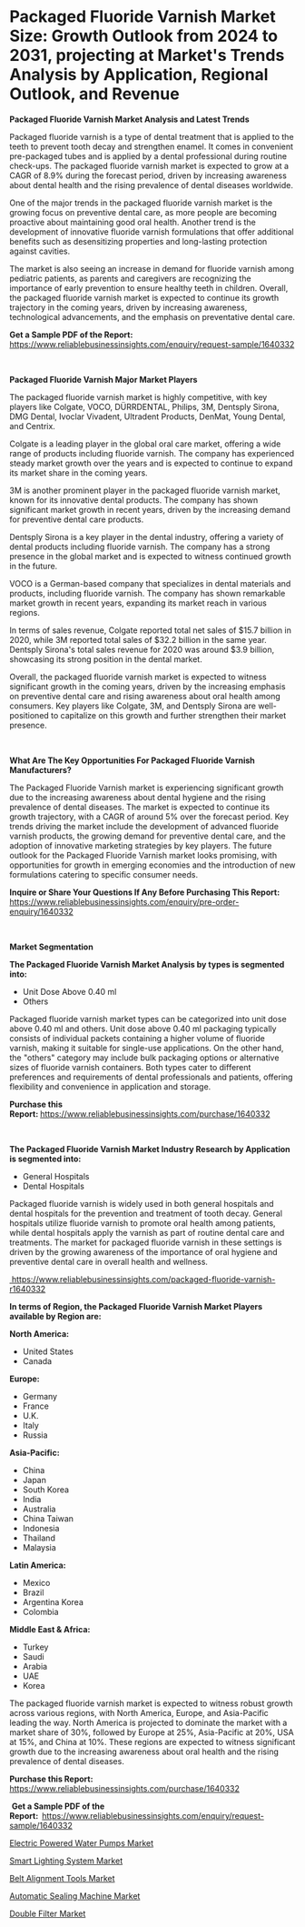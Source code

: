<p><h1>Packaged Fluoride Varnish Market Size: Growth Outlook from 2024 to 2031, projecting at Market's Trends Analysis by Application, Regional Outlook, and Revenue</h1></p><p><strong>Packaged Fluoride Varnish Market Analysis and Latest Trends</strong></p>
<p><p>Packaged fluoride varnish is a type of dental treatment that is applied to the teeth to prevent tooth decay and strengthen enamel. It comes in convenient pre-packaged tubes and is applied by a dental professional during routine check-ups. The packaged fluoride varnish market is expected to grow at a CAGR of 8.9% during the forecast period, driven by increasing awareness about dental health and the rising prevalence of dental diseases worldwide.</p><p>One of the major trends in the packaged fluoride varnish market is the growing focus on preventive dental care, as more people are becoming proactive about maintaining good oral health. Another trend is the development of innovative fluoride varnish formulations that offer additional benefits such as desensitizing properties and long-lasting protection against cavities.</p><p>The market is also seeing an increase in demand for fluoride varnish among pediatric patients, as parents and caregivers are recognizing the importance of early prevention to ensure healthy teeth in children. Overall, the packaged fluoride varnish market is expected to continue its growth trajectory in the coming years, driven by increasing awareness, technological advancements, and the emphasis on preventative dental care.</p></p>
<p><strong>Get a Sample PDF of the Report:&nbsp;</strong> <a href="https://www.reliablebusinessinsights.com/enquiry/request-sample/1640332">https://www.reliablebusinessinsights.com/enquiry/request-sample/1640332</a></p>
<p>&nbsp;</p>
<p><strong>Packaged Fluoride Varnish Major Market Players</strong></p>
<p><p>The packaged fluoride varnish market is highly competitive, with key players like Colgate, VOCO, DÜRRDENTAL, Philips, 3M, Dentsply Sirona, DMG Dental, Ivoclar Vivadent, Ultradent Products, DenMat, Young Dental, and Centrix.</p><p>Colgate is a leading player in the global oral care market, offering a wide range of products including fluoride varnish. The company has experienced steady market growth over the years and is expected to continue to expand its market share in the coming years.</p><p>3M is another prominent player in the packaged fluoride varnish market, known for its innovative dental products. The company has shown significant market growth in recent years, driven by the increasing demand for preventive dental care products.</p><p>Dentsply Sirona is a key player in the dental industry, offering a variety of dental products including fluoride varnish. The company has a strong presence in the global market and is expected to witness continued growth in the future.</p><p>VOCO is a German-based company that specializes in dental materials and products, including fluoride varnish. The company has shown remarkable market growth in recent years, expanding its market reach in various regions.</p><p>In terms of sales revenue, Colgate reported total net sales of $15.7 billion in 2020, while 3M reported total sales of $32.2 billion in the same year. Dentsply Sirona's total sales revenue for 2020 was around $3.9 billion, showcasing its strong position in the dental market.</p><p>Overall, the packaged fluoride varnish market is expected to witness significant growth in the coming years, driven by the increasing emphasis on preventive dental care and rising awareness about oral health among consumers. Key players like Colgate, 3M, and Dentsply Sirona are well-positioned to capitalize on this growth and further strengthen their market presence.</p></p>
<p>&nbsp;</p>
<p><strong>What Are The Key Opportunities For Packaged Fluoride Varnish Manufacturers?</strong></p>
<p><p>The Packaged Fluoride Varnish market is experiencing significant growth due to the increasing awareness about dental hygiene and the rising prevalence of dental diseases. The market is expected to continue its growth trajectory, with a CAGR of around 5% over the forecast period. Key trends driving the market include the development of advanced fluoride varnish products, the growing demand for preventive dental care, and the adoption of innovative marketing strategies by key players. The future outlook for the Packaged Fluoride Varnish market looks promising, with opportunities for growth in emerging economies and the introduction of new formulations catering to specific consumer needs.</p></p>
<p><strong>Inquire or Share Your Questions If Any Before Purchasing This Report:</strong> <a href="https://www.reliablebusinessinsights.com/enquiry/pre-order-enquiry/1640332">https://www.reliablebusinessinsights.com/enquiry/pre-order-enquiry/1640332</a></p>
<p>&nbsp;</p>
<p><strong>Market Segmentation</strong></p>
<p><strong>The Packaged Fluoride Varnish Market Analysis by types is segmented into:</strong></p>
<p><ul><li>Unit Dose Above 0.40 ml</li><li>Others</li></ul></p>
<p><p>Packaged fluoride varnish market types can be categorized into unit dose above 0.40 ml and others. Unit dose above 0.40 ml packaging typically consists of individual packets containing a higher volume of fluoride varnish, making it suitable for single-use applications. On the other hand, the "others" category may include bulk packaging options or alternative sizes of fluoride varnish containers. Both types cater to different preferences and requirements of dental professionals and patients, offering flexibility and convenience in application and storage.</p></p>
<p><strong>Purchase this Report:&nbsp;</strong><a href="https://www.reliablebusinessinsights.com/purchase/1640332">https://www.reliablebusinessinsights.com/purchase/1640332</a></p>
<p>&nbsp;</p>
<p><strong>The Packaged Fluoride Varnish Market Industry Research by Application is segmented into:</strong></p>
<p><ul><li>General Hospitals</li><li>Dental Hospitals</li></ul></p>
<p><p>Packaged fluoride varnish is widely used in both general hospitals and dental hospitals for the prevention and treatment of tooth decay. General hospitals utilize fluoride varnish to promote oral health among patients, while dental hospitals apply the varnish as part of routine dental care and treatments. The market for packaged fluoride varnish in these settings is driven by the growing awareness of the importance of oral hygiene and preventive dental care in overall health and wellness.</p></p>
<p><a href="https://www.reliablebusinessinsights.com/packaged-fluoride-varnish-r1640332">&nbsp;https://www.reliablebusinessinsights.com/packaged-fluoride-varnish-r1640332</a></p>
<p><strong>In terms of Region, the Packaged Fluoride Varnish Market Players available by Region are:</strong></p>
<p>
    <p> <strong> North America: </strong>
        <ul>
            <li>United States</li>
            <li>Canada</li>
        </ul>
        </p> 
    <p> <strong> Europe: </strong>
        <ul>
            <li>Germany</li>
            <li>France</li>
            <li>U.K.</li>
            <li>Italy</li>
            <li>Russia</li>
        </ul>
        </p> 
    <p> <strong> Asia-Pacific: </strong>
        <ul>
            <li>China</li>
            <li>Japan</li>
            <li>South Korea</li>
            <li>India</li>
            <li>Australia</li>
            <li>China Taiwan</li>
            <li>Indonesia</li>
            <li>Thailand</li>
            <li>Malaysia</li>
        </ul>
        </p> 
    <p> <strong> Latin America: </strong>
        <ul>
            <li>Mexico</li>
            <li>Brazil</li>
            <li>Argentina Korea</li>
            <li>Colombia</li>
        </ul>
        </p> 
    <p> <strong> Middle East & Africa: </strong>
        <ul>
            <li>Turkey</li>
            <li>Saudi</li>
            <li>Arabia</li>
            <li>UAE</li>
            <li>Korea</li>
        </ul>
    </p>
    </p>
<p><p>The packaged fluoride varnish market is expected to witness robust growth across various regions, with North America, Europe, and Asia-Pacific leading the way. North America is projected to dominate the market with a market share of 30%, followed by Europe at 25%, Asia-Pacific at 20%, USA at 15%, and China at 10%. These regions are expected to witness significant growth due to the increasing awareness about oral health and the rising prevalence of dental diseases.</p></p>
<p><strong>Purchase this Report: </strong><a href="https://www.reliablebusinessinsights.com/purchase/1640332">https://www.reliablebusinessinsights.com/purchase/1640332</a></p>
<p>&nbsp;<strong>Get a Sample PDF of the Report:&nbsp;&nbsp;</strong><a href="https://www.reliablebusinessinsights.com/enquiry/request-sample/1640332">https://www.reliablebusinessinsights.com/enquiry/request-sample/1640332</a></p>
<p><strong></strong></p>
<p><p><a href="https://medium.com/@abdulkoss1996/electric-powered-water-pumps-market-size-growth-trends-statistics-forecasts-2024-2031-0e7fe1bf97f5">Electric Powered Water Pumps Market</a></p><p><a href="https://medium.com/@malcowens787546/smart-lighting-system-industry-analysis-report-its-market-size-share-trends-by-application-1ed81f642b92">Smart Lighting System Market</a></p><p><a href="https://medium.com/@shjsi3663/belt-alignment-tools-market-emerging-trends-and-future-prospects-for-period-from-2024-to-2031-ef6addf94346">Belt Alignment Tools Market</a></p><p><a href="https://medium.com/@jordymiller63/global-automatic-sealing-machine-industry-types-applications-market-players-regional-growth-b625b7efe5f4">Automatic Sealing Machine Market</a></p><p><a href="https://medium.com/@sarabits4122023/double-filter-market-share-and-new-trends-analysis-by-its-type-application-end-use-and-forecast-bdc7cd0c4795">Double Filter Market</a></p></p>